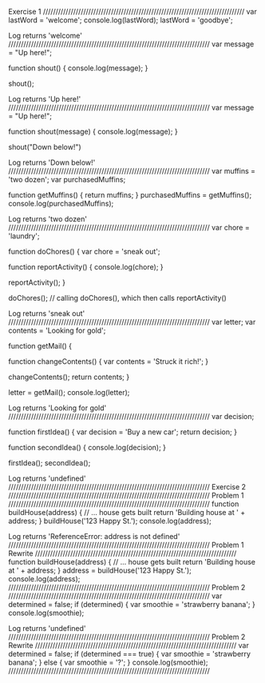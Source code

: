 Exercise 1
////////////////////////////////////////////////////////////////////////////////
var lastWord = 'welcome';
console.log(lastWord);
lastWord = 'goodbye';

Log returns 'welcome'
////////////////////////////////////////////////////////////////////////////////
var message = "Up here!";

function shout() {
  console.log(message);
}

shout();

Log returns 'Up here!'
////////////////////////////////////////////////////////////////////////////////
var message = "Up here!";

function shout(message) {
  console.log(message);
}

shout("Down below!")

Log returns 'Down below!'
////////////////////////////////////////////////////////////////////////////////
var muffins = 'two dozen';
var purchasedMuffins;

function getMuffins() {
  return muffins;
}
purchasedMuffins = getMuffins();
console.log(purchasedMuffins);

Log returns 'two dozen'
////////////////////////////////////////////////////////////////////////////////
var chore = 'laundry';

function doChores() {
  var chore = 'sneak out';

  function reportActivity() {
    console.log(chore);
  }

  reportActivity();
}

doChores(); // calling doChores(), which then calls reportActivity()

Log returns 'sneak out'
////////////////////////////////////////////////////////////////////////////////
var letter;
var contents = 'Looking for gold';

function getMail() {

  function changeContents() {
    var contents = 'Struck it rich!';
  }

  changeContents();
  return contents;
}

letter = getMail();
console.log(letter);

Log returns 'Looking for gold'
////////////////////////////////////////////////////////////////////////////////
var decision;

function firstIdea() {
  var decision = 'Buy a new car';
  return decision;
}

function secondIdea() {
  console.log(decision);
}

firstIdea();
secondIdea();

Log returns 'undefined'
////////////////////////////////////////////////////////////////////////////////
Exercise 2
////////////////////////////////////////////////////////////////////////////////
Problem 1
////////////////////////////////////////////////////////////////////////////////
function buildHouse(address) {
  // ... house gets built
  return 'Building house at ' + address;
}
buildHouse('123 Happy St.');
console.log(address);

Log returns 'ReferenceError: address is not defined'
////////////////////////////////////////////////////////////////////////////////
Problem 1 Rewrite
////////////////////////////////////////////////////////////////////////////////
function buildHouse(address) {
  // ... house gets built
  return 'Building house at ' + address;
}
address = buildHouse('123 Happy St.');
console.log(address);
////////////////////////////////////////////////////////////////////////////////
Problem 2
////////////////////////////////////////////////////////////////////////////////
var determined = false;
if (determined) {
  var smoothie = 'strawberry banana';
}
console.log(smoothie);

Log returns 'undefined'
////////////////////////////////////////////////////////////////////////////////
Problem 2 Rewrite
////////////////////////////////////////////////////////////////////////////////
var determined = false;
if (determined === true) {
  var smoothie = 'strawberry banana';
} else {
  var smoothie = '?';
}
console.log(smoothie);
////////////////////////////////////////////////////////////////////////////////
